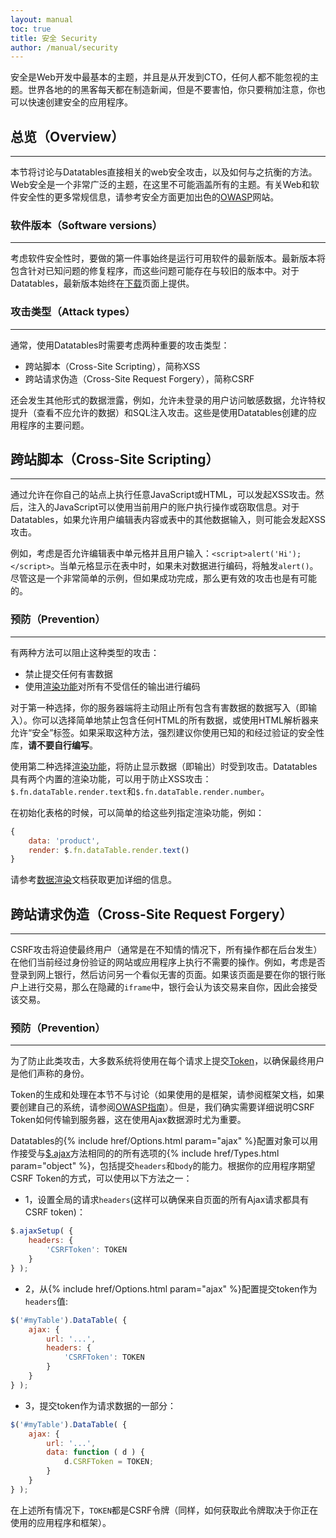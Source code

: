 ```yaml
---
layout: manual
toc: true
title: 安全 Security
author: /manual/security
---
```


安全是Web开发中最基本的主题，并且是从开发到CTO，任何人都不能忽视的主题。世界各地的的黑客每天都在制造新闻，但是不要害怕，你只要稍加注意，你也可以快速创建安全的应用程序。


## 总览（Overview）
---

本节将讨论与Datatables直接相关的web安全攻击，以及如何与之抗衡的方法。Web安全是一个非常广泛的主题，在这里不可能涵盖所有的主题。有关Web和软件安全性的更多常规信息，请参考安全方面更加出色的[OWASP][owasp]网站。



### 软件版本（Software versions）
---

考虑软件安全性时，要做的第一件事始终是运行可用软件的最新版本。最新版本将包含针对已知问题的修复程序，而这些问题可能存在与较旧的版本中。对于Datatables，最新版本始终在[下载][download]页面上提供。


### 攻击类型（Attack types）
---

通常，使用Datatables时需要考虑两种重要的攻击类型：

- 跨站脚本（Cross-Site Scripting），简称XSS
- 跨站请求伪造（Cross-Site Request Forgery），简称CSRF

还会发生其他形式的数据泄露，例如，允许未登录的用户访问敏感数据，允许特权提升（查看不应允许的数据）和SQL注入攻击。这些是使用Datatables创建的应用程序的主要问题。

## 跨站脚本（Cross-Site Scripting）
---

通过允许在你自己的站点上执行任意JavaScript或HTML，可以发起XSS攻击。然后，注入的JavaScript可以使用当前用户的账户执行操作或窃取信息。对于Datatables，如果允许用户编辑表内容或表中的其他数据输入，则可能会发起XSS攻击。

例如，考虑是否允许编辑表中单元格并且用户输入：`<script>alert('Hi');</script>`。当单元格显示在表中时，如果未对数据进行编码，将触发`alert()`。尽管这是一个非常简单的示例，但如果成功完成，那么更有效的攻击也是有可能的。

### 预防（Prevention）
---

有两种方法可以阻止这种类型的攻击：

- 禁止提交任何有害数据
- 使用[渲染功能][renderers]对所有不受信任的输出进行编码

对于第一种选择，你的服务器端将主动阻止所有包含有害数据的数据写入（即输入）。你可以选择简单地禁止包含任何HTML的所有数据，或使用HTML解析器来允许“安全”标签。如果采取这种方法，强烈建议你使用已知的和经过验证的安全性库，**请不要自行编写**。

使用第二种选择[渲染功能][renderers]，将防止显示数据（即输出）时受到攻击。Datatables具有两个内置的渲染功能，可以用于防止XSS攻击：`$.fn.dataTable.render.text`和`$.fn.dataTable.render.number`。

在初始化表格的时候，可以简单的给这些列指定渲染功能，例如：

```javascript
{
    data: 'product',
    render: $.fn.dataTable.render.text()
}
```
请参考[数据渲染][renderers]文档获取更加详细的信息。

## 跨站请求伪造（Cross-Site Request Forgery）
---

CSRF攻击将迫使最终用户（通常是在不知情的情况下，所有操作都在后台发生）在他们当前经过身份验证的网站或应用程序上执行不需要的操作。例如，考虑是否登录到网上银行，然后访问另一个看似无害的页面。如果该页面是要在你的银行账户上进行交易，那么在隐藏的`iframe`中，银行会认为该交易来自你，因此会接受该交易。

### 预防（Prevention）
---

为了防止此类攻击，大多数系统将使用在每个请求上提交[Token][token]，以确保最终用户是他们声称的身份。

Token的生成和处理在本节不与讨论（如果使用的是框架，请参阅框架文档，如果要创建自己的系统，请参阅[OWASP指南][owasp-csrf]）。但是，我们确实需要详细说明CSRF Token如何传输到服务器，这在使用Ajax数据源时尤为重要。

Datatables的{% include href/Options.html param="ajax" %}配置对象可以用作接受与[$.ajax][ajax]方法相同的的所有选项的{% include href/Types.html param="object" %}，包括提交`headers`和`body`的能力。根据你的应用程序期望CSRF Token的方式，可以使用以下方法之一：

- 1，设置全局的请求`headers`(这样可以确保来自页面的所有Ajax请求都具有CSRF token)：
```javascript
$.ajaxSetup( {
    headers: {
        'CSRFToken': TOKEN
    }
} );
```

- 2，从{% include href/Options.html param="ajax" %}配置提交token作为`headers`值:
```javascript
$('#myTable').DataTable( {
    ajax: {
        url: '...',
        headers: {
            'CSRFToken': TOKEN
        }
    }
} );
```

- 3，提交token作为请求数据的一部分：
```javascript
$('#myTable').DataTable( {
    ajax: {
        url: '...',
        data: function ( d ) {
            d.CSRFToken = TOKEN;
        }
    }
} );
```

在上述所有情况下，`TOKEN`都是CSRF令牌（同样，如何获取此令牌取决于你正在使用的应用程序和框架）。




[download]: https://datatables.net/download
[renderers]: {{site.baseurl}}/manual/data/renderers
[token]: https://www.owasp.org/index.php/CSRF_Prevention_Cheat_Sheet#General_Recommendation:_Synchronizer_Token_Pattern
[owasp]: https://www.owasp.org/
[owasp-csrf]: https://www.owasp.org/index.php/CSRF_Prevention_Cheat_Sheet
[ajax]: http://api.jquery.com/jquery.ajax/
